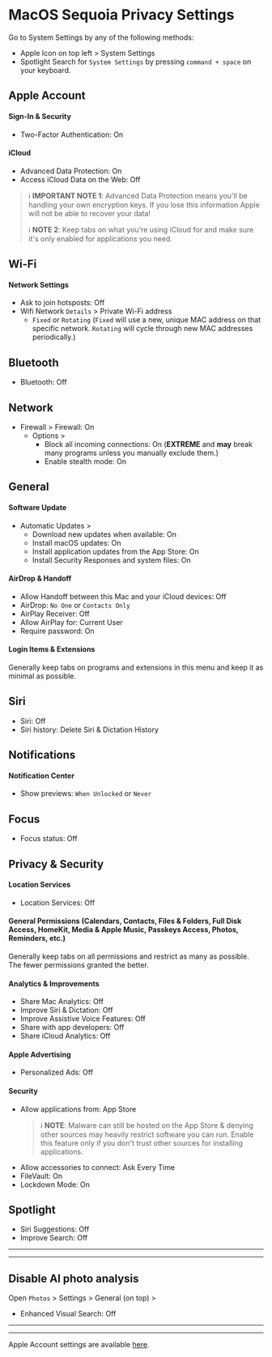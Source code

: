 # MacOS Sequoia Privacy Settings

Go to System Settings by any of the following methods:
- Apple Icon on top left > System Settings
- Spotlight Search for `System Settings` by pressing `command + space` on your keyboard.



## Apple Account

#### Sign-In & Security
- Two-Factor Authentication: On


#### iCloud
- Advanced Data Protection: On
- Access iCloud Data on the Web: Off

> :information_source: **IMPORTANT NOTE 1**: Advanced Data Protection means you'll be handling your own encryption keys. If you lose this information Apple will not be able to recover your data!
>
> :information_source: **NOTE 2**: Keep tabs on what you're using iCloud for and make sure it's only enabled for applications you need.



## Wi-Fi

#### Network Settings
- Ask to join hotsposts: Off
- Wifi Network `Details` > Private Wi-Fi address
  - `Fixed` or `Rotating` (`Fixed` will use a new, unique MAC address on that specific network. `Rotating` will cycle through new MAC addresses periodically.)



## Bluetooth
- Bluetooth: Off



## Network
- Firewall > Firewall: On
  - Options >
    - Block all incoming connections: On (**EXTREME** and **may** break many programs unless you manually exclude them.)
    - Enable stealth mode: On



## General

#### Software Update
- Automatic Updates >
  - Download new updates when available: On
  - Install macOS updates: On
  - Install application updates from the App Store: On
  - Install Security Responses and system files: On

#### AirDrop & Handoff
- Allow Handoff between this Mac and your iCloud devices: Off
- AirDrop: `No One` or `Contacts Only`
- AirPlay Receiver: Off
- Allow AirPlay for: Current User
- Require password: On

#### Login Items & Extensions
Generally keep tabs on programs and extensions in this menu and keep it as minimal as possible. 



## Siri
- Siri: Off
- Siri history: Delete Siri & Dictation History



## Notifications

#### Notification Center
- Show previews: `When Unlocked` or `Never`

## Focus
- Focus status: Off



## Privacy & Security

#### Location Services
- Location Services: Off

#### General Permissions (Calendars, Contacts, Files & Folders, Full Disk Access, HomeKit, Media & Apple Music, Passkeys Access, Photos, Reminders, etc.)
Generally keep tabs on all permissions and restrict as many as possible. The fewer permissions granted the better.

#### Analytics & Improvements
- Share Mac Analytics: Off
- Improve Siri & Dictation: Off
- Improve Assistive Voice Features: Off
- Share with app developers: Off
- Share iCloud Analytics: Off

#### Apple Advertising
- Personalized Ads: Off

#### Security
- Allow applications from: App Store
  > :information_source: **NOTE**: Malware can still be hosted on the App Store & denying other sources may heavily restrict software you can run. Enable this feature only if you don't trust other sources for installing applications.
- Allow accessories to connect: Ask Every Time
- FileVault: On
- Lockdown Mode: On



## Spotlight
- Siri Suggestions: Off
- Improve Search: Off


---
---


## Disable AI photo analysis
Open `Photos` > Settings > General (on top) >
  - Enhanced Visual Search: Off


---
---


Apple Account settings are available [here](https://github.com/StellarSand/privacy-settings/blob/main/Privacy%20Settings/Apple-Account.md).